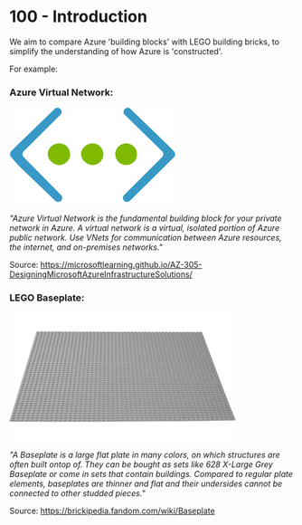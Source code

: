 # 100 - Introduction

We aim to compare Azure 'building blocks' with LEGO building bricks, to simplify the understanding of how Azure is 'constructed'.

For example:

### Azure Virtual Network:

![Azure Virtual Network.](../images/azure-virtual-network-icon.png)

*"Azure Virtual Network is the fundamental building block for your private network in Azure. A virtual network is a virtual, isolated portion of Azure public network. Use VNets for communication between Azure resources, the internet, and on-premises networks."*

Source: https://microsoftlearning.github.io/AZ-305-DesigningMicrosoftAzureInfrastructureSolutions/

### LEGO Baseplate:

![LEGO Baseplate.](../images/lego-baseplate.png)

*"A Baseplate is a large flat plate in many colors, on which structures are often built ontop of. They can be bought as sets like 628 X-Large Grey Baseplate or come in sets that contain buildings. Compared to regular plate elements, baseplates are thinner and flat and their undersides cannot be connected to other studded pieces."*

Source: https://brickipedia.fandom.com/wiki/Baseplate

